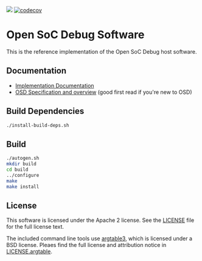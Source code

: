 ![](https://github.com/opensocdebug/osd-sw/workflows/Continuous%20Integration/badge.svg)
[![codecov](https://codecov.io/gh/opensocdebug/osd-sw/branch/master/graph/badge.svg)](https://codecov.io/gh/opensocdebug/osd-sw)

# Open SoC Debug Software

This is the reference implementation of the Open SoC Debug host software.

## Documentation
- [Implementation Documentation](https://opensocdebug.readthedocs.io/projects/osd-sw/)
- [OSD Specification and overview](https://opensocdebug.readthedocs.io/) (good first read if you're new to OSD)

## Build Dependencies
```sh
./install-build-deps.sh
```

## Build
```sh
./autogen.sh
mkdir build
cd build
../configure
make
make install
```

## License
This software is licensed under the Apache 2 license.
See the [LICENSE](LICENSE) file for the full license text.

The included command line tools use [argtable3](https://www.argtable.org/), which is licensed under a BSD license.
Pleaes find the full license and attribution notice in [LICENSE.argtable](LICENSE.argtable).
